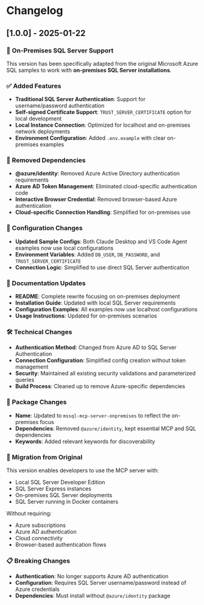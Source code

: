 # Changelog

## [1.0.0] - 2025-01-22

### 🎯 On-Premises SQL Server Support

This version has been specifically adapted from the original Microsoft Azure SQL samples to work with **on-premises SQL Server installations**.

### ✅ Added Features

- **Traditional SQL Server Authentication**: Support for username/password authentication
- **Self-signed Certificate Support**: `TRUST_SERVER_CERTIFICATE` option for local development
- **Local Instance Connection**: Optimized for localhost and on-premises network deployments
- **Environment Configuration**: Added `.env.example` with clear on-premises examples

### 🚫 Removed Dependencies

- **@azure/identity**: Removed Azure Active Directory authentication requirements
- **Azure AD Token Management**: Eliminated cloud-specific authentication code
- **Interactive Browser Credential**: Removed browser-based Azure authentication
- **Cloud-specific Connection Handling**: Simplified for on-premises use

### 🔧 Configuration Changes

- **Updated Sample Configs**: Both Claude Desktop and VS Code Agent examples now use local configurations
- **Environment Variables**: Added `DB_USER`, `DB_PASSWORD`, and `TRUST_SERVER_CERTIFICATE`
- **Connection Logic**: Simplified to use direct SQL Server authentication

### 📝 Documentation Updates

- **README**: Complete rewrite focusing on on-premises deployment
- **Installation Guide**: Updated with local SQL Server requirements
- **Configuration Examples**: All examples now use localhost configurations
- **Usage Instructions**: Updated for on-premises scenarios

### 🛠️ Technical Changes

- **Authentication Method**: Changed from Azure AD to SQL Server Authentication
- **Connection Configuration**: Simplified config creation without token management
- **Security**: Maintained all existing security validations and parameterized queries
- **Build Process**: Cleaned up to remove Azure-specific dependencies

### 🎁 Package Changes

- **Name**: Updated to `mssql-mcp-server-onpremises` to reflect the on-premises focus
- **Dependencies**: Removed `@azure/identity`, kept essential MCP and SQL dependencies
- **Keywords**: Added relevant keywords for discoverability

### 🔄 Migration from Original

This version enables developers to use the MCP server with:
- Local SQL Server Developer Edition
- SQL Server Express instances
- On-premises SQL Server deployments
- SQL Server running in Docker containers

Without requiring:
- Azure subscriptions
- Azure AD authentication
- Cloud connectivity
- Browser-based authentication flows

### 📋 Breaking Changes

- **Authentication**: No longer supports Azure AD authentication
- **Configuration**: Requires SQL Server username/password instead of Azure credentials
- **Dependencies**: Must install without `@azure/identity` package
